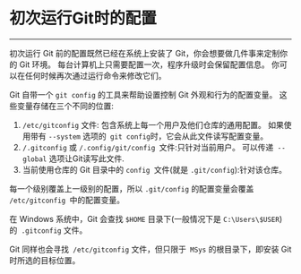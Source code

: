 # 初次运行Git时的配置
---- 
初次运行 Git 前的配置既然已经在系统上安装了 Git，你会想要做几件事来定制你的 Git 环境。 每台计算机上只需要配置一次，程序升级时会保留配置信息。 你可以在任何时候再次通过运行命令来修改它们。  

Git 自带一个 `git config` 的工具来帮助设置控制 Git 外观和行为的配置变量。 这些变量存储在三个不同的位置:

1.  `/etc/gitconfig` 文件: 包含系统上每一个用户及他们仓库的通用配置。 如果使用带有 `--system` 选项的` git config`时，它会从此文件读写配置变量。
2.  `/.gitconfig` 或 `/.config/git/config `文件:只针对当前用户。 可以传递` --global` 选项让Git读写此文件.
3. 当前使用仓库的 Git 目录中的 `config `文件(就是 `.git/config`):针对该仓库。 


每一个级别覆盖上一级别的配置，所以 `.git/config` 的配置变量会覆盖 `/etc/gitconfig `中的配置变量。

 在 Windows 系统中，Git 会查找 `$HOME` 目录下(一般情况下是 `C:\Users\$USER`)的` .gitconfig` 文件。
 
Git 同样也会寻找` /etc/gitconfig` 文件，但只限于` MSys` 的根目录下，即安装 Git 时所选的目标位置。 



